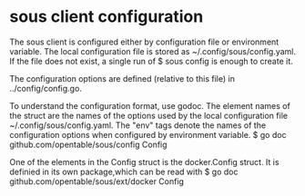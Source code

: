 # sous client configuration

The sous client is configured either by configuration file or environment variable.
The local configuration file is stored as ~/.config/sous/config.yaml. If the file 
does not exist, a single run of
	$ sous config
is enough to create it.

The configuration options are defined (relative to this file) in ../config/config.go.

To understand the configuration format, use godoc. The element names of the 
struct are the names of the options used by the local configuration file 
~/.config/sous/config.yaml. The "env" tags denote the names of the configuration 
options when configured by environment variable.
	$ go doc github.com/opentable/sous/config Config

One of the elements in the Config struct is the docker.Config struct. 
It is definied in its own package,which can be read with
	$ go doc github.com/opentable/sous/ext/docker Config



